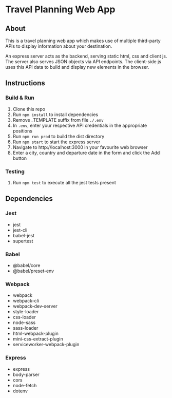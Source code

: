 # Travel Planning Web App

## About

This is a travel planning web app which makes use of multiple third-party APIs to display information about your destination.

An express server acts as the backend, serving static html, css and client js. The server also serves JSON objects via API endpoints. The client-side js uses this API data to build and display new elements in the browser.

## Instructions

### Build & Run

1. Clone this repo
1. Run `npm install` to install dependencies
1. Remove _TEMPLATE suffix from file `./.env`
1. In `.env`, enter your respective API credentials in the appropriate positions
1. Run `npm run prod` to build the dist directory
1. Run `npm start` to start the express server
1. Navigate to http://localhost:3000 in your favourite web browser
1. Enter a city, country and departure date in the form and click the Add button

### Testing

1. Run `npm test` to execute all the jest tests present

## Dependencies

### Jest

* jest
* jest-cli
* babel-jest
* supertest

### Babel

* @babel/core
* @babel/preset-env

### Webpack

* webpack
* webpack-cli
* webpack-dev-server
* style-loader
* css-loader
* node-sass
* sass-loader
* html-webpack-plugin
* mini-css-extract-plugin
* serviceworker-webpack-plugin

### Express

* express
* body-parser
* cors
* node-fetch
* dotenv
